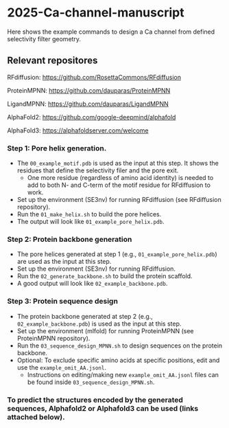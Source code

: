 # 2025-Ca-channel-manuscript

Here shows the example commands to design a Ca channel from defined selectivity filter geometry.


## Relevant repositores

RFdiffusion: https://github.com/RosettaCommons/RFdiffusion

ProteinMPNN: https://github.com/dauparas/ProteinMPNN

LigandMPNN: https://github.com/dauparas/LigandMPNN

AlphaFold2: https://github.com/google-deepmind/alphafold

AlphaFold3: https://alphafoldserver.com/welcome

### Step 1: Pore helix generation.

- The `00_example_motif.pdb` is used as the input at this step. It shows the residues that define the selectivity filer and the pore exit.
    - One more residue (regardless of amino acid identity) is needed to add to both N- and C-term of the motif residue for RFdiffusion to work.
- Set up the environment (SE3nv) for running RFdiffusion (see RFdiffusion repository).
- Run the `01_make_helix.sh` to build the pore helices.
- The output will look like `01_example_pore_helix.pdb`. 

### Step 2: Protein backbone generation

- The pore helices generated at step 1 (e.g., `01_example_pore_helix.pdb`) are used as the input at this step.
- Set up the environment (SE3nv) for running RFdiffusion.
- Run the `02_generate_backbone.sh` to build the protein scaffold.
- A good output will look like `02_example_backbone.pdb`.
  
### Step 3: Protein sequence design

- The protein backbone generated at step 2 (e.g., `02_example_backbone.pdb`) is used as the input at this step.
- Set up the environment (mlfold) for running ProteinMPNN (see ProteinMPNN repository).
- Run the `03_sequence_design_MPNN.sh` to design sequences on the protein backbone.
- Optional: To exclude specific amino acids at specific positions, edit and use the `example_omit_AA.jsonl`.
  - Instructions on editing/making new `example_omit_AA.jsonl` files can be found inside `03_sequence_design_MPNN.sh`.

### To predict the structures encoded by the generated sequences, Alphafold2 or Alphafold3 can be used (links attached below).

